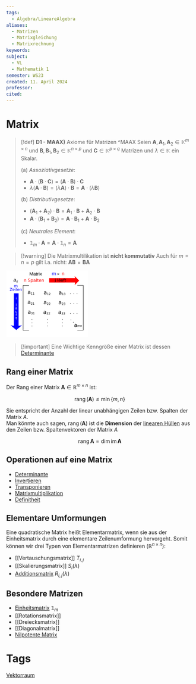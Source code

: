 ```yaml
---
tags:
  - Algebra/LineareAlgebra
aliases:
  - Matrizen
  - Matrixgleichung
  - Matrixrechnung
keywords: 
subject:
  - VL
  - Mathematik 1
semester: WS23
created: 11. April 2024
professor: 
cited:
---
```

 

# Matrix

> [!def] **D1 - MAAX)** Axiome für Matrizen ^MAAX
> Seien $\mathbf{A},\mathbf{A}_{1}, \mathbf{A}_{2}\in \mathbb{K}^{m\times n}$ und $\mathbf{B},\mathbf{B}_{1}, \mathbf{B}_{2}\in \mathbb{K}^{n\times p}$ und $\mathbf{C}\in \mathbb{K}^{p\times q}$ Matrizen und $\lambda \in \mathbb{K}$ ein Skalar.
> 
> (a) *Assoziativgesetze*: 
> 
> - $\mathbf{A} \cdot(\mathbf{B} \cdot \mathbf{C})=(\mathbf{A} \cdot \mathbf{B}) \cdot \mathbf{C}$ 
> - $\lambda(\mathbf{A} \cdot \mathbf{B})=(\lambda \mathbf{A}) \cdot \mathbf{B}=\mathbf{A} \cdot(\lambda \mathbf{B})$  
> 
> (b) *Distributivgesetze*:
> 
> - $(\mathbf{A}_1+\mathbf{A}_2) \cdot \mathbf{B}=\mathbf{A}_1 \cdot \mathbf{B}+\mathbf{A}_2 \cdot \mathbf{B}$ 
> - $\mathbf{A} \cdot(\mathbf{B}_1+\mathbf{B}_2)=\mathbf{A} \cdot \mathbf{B}_1+\mathbf{A} \cdot \mathbf{B}_2$  
> 
> (c) *Neutrales Element*:
>
> - $\mathbb{1}_m \cdot \mathbf{A}=\mathbf{A} \cdot \mathbb{1}_n=\mathbf{A}$

> [!warning] Die Matrixmultilikation ist **nicht kommutativ**
>  Auch für $m=n=p$ gilt i.a. nicht: $\mathbf{A} \mathbf{B}=\mathbf{B} \mathbf{A}$  

![invert_dark](assets/Pasted%20image%2020250401160610.png)
> [!important] Eine Wichtige Kenngröße einer Matrix ist dessen [Determinante](Determinante.md)

## Rang einer Matrix

 Der Rang einer Matrix $\mathbf{A}\in\mathbb{R}^{m\times n}$ ist:
 
 $$\operatorname{rang}(\mathbf{A}) \leq \min\{m,n\}$$

Sie entspricht der Anzahl der linear unabhängigen Zeilen bzw. Spalten der Matrix $A$.  
Man könnte auch sagen, $\operatorname{rang}(\mathbf{A})$ ist die **Dimension** der [linearen Hüllen](../{MOC}%20Lineare%20Algebra.md) aus den Zeilen bzw. Spaltenvektoren der Matrix $A$

$$
\operatorname{rang}\mathbf{A}=\dim\operatorname{im}\mathbf{A}
$$

## Operationen auf eine Matrix

- [Determinante](Determinante.md)  
- [Invertieren](Gauß-Jordan-Verfahren.md)  
- [Transponieren](Transponieren.md)  
- [Matrixmultiplikation](Matrixmultiplikation.md)
- [Definitheit](Definitheit.md)

## Elementare Umformungen

Eine quadratische Matrix heißt Elementarmatrix, wenn sie aus der Einheitsmatrix durch eine elementare Zeilenumformung hervorgeht. Somit können wir drei Typen von Elementarmatrizen definieren ($\mathbb{R}^{n\times n}$):

- [[Vertauschungsmatrix]] $T_{i, j}$
- [[Skalierungsmatrix]] $S_i(\lambda)$
- [Additionsmatrix](Additionsmatrix.md) $R_{i, j}(\lambda)$

## Besondere Matrizen

- [Einheitsmatrix](Einheitsmatrix.md) $\mathbb{1}_{m}$ 
- [[Rotationsmatrix]] 
- [[Dreiecksmatrix]] 
- [[Diagonalmatrix]]
- [Nilpotente Matrix](Nilpotente%20Matrix.md)

# Tags

[Vektorraum](Vektorraum.md)